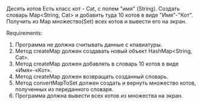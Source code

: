 Десять котов
Есть класс кот - Cat, с полем "имя" (String).
Создать словарь Map<String, Cat> и добавить туда 10 котов в виде "Имя"-"Кот".
Получить из Map множество(Set) всех котов и вывести его на экран.


Requirements:
1. Программа не должна считывать данные с клавиатуры.
2. Метод createMap должен создавать новый объект HashMap<String, Cat>.
3. Метод createMap должен добавлять в словарь 10 котов в виде «Имя»-«Кот».
4. Метод createMap должен возвращать созданный словарь.
5. Метод convertMapToSet должен создать и вернуть множество котов, полученных из переданного словаря.
6. Программа должна вывести всех котов из множества на экран.
